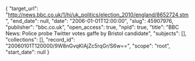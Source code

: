 {
  "target_url": "http://news.bbc.co.uk/1/hi/uk_politics/election_2010/england/8652724.stm", 
  "end_date": null, 
  "date": "2006-01-01T12:00:00", 
  "slug": 45907976, 
  "publisher": "bbc.co.uk", 
  "open_access": true, 
  "npld": true, 
  "title": "BBC News: Police probe Twitter votes gaffe by Bristol candidate", 
  "subjects": [], 
  "collections": [], 
  "record_id": "20060101T120000/9W8nGvqKlAjZc5rqGr/S6w==", 
  "scope": "root", 
  "start_date": null
}

